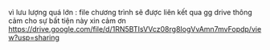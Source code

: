vì lưu lượng quá lớn : file chương trình sẽ được liên kết qua gg drive thông cảm cho sự bất tiện này xin cảm ơn 
https://drive.google.com/file/d/1RN5BTIsVVcz08rg8IogVvAmn7mvFopdp/view?usp=sharing
